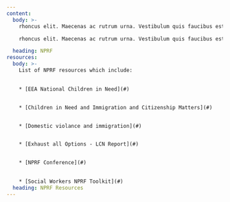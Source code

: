```yaml
---
content:
  body: >-
    rhoncus elit. Maecenas ac rutrum urna. Vestibulum quis faucibus est. Pellentesque habitant morbi tristique senectus et netus et malesuada fames ac turpis egestas. Donec eleifend sed dui ac sodales. Morbi non porta nisi. Suspendisse ultricies est nec nulla elementum, ut luctus lectus suscipit. 

    rhoncus elit. Maecenas ac rutrum urna. Vestibulum quis faucibus est. Pellentesque habitant morbi tristique senectus et netus et malesuada fames ac turpis egestas. Donec eleifend sed dui ac sodales. Morbi non porta nisi. Suspendisse ultricies est nec nulla elementum, ut luctus lectus suscipit. 

  heading: NPRF
resources:
  body: >-
    List of NPRF resources which include:
    

    * [EEA National Children in Need](#)


    * [Children in Need and Immigration and Citizenship Matters](#)


    * [Domestic violance and immigration](#)


    * [Exhaust all Options - LCN Report](#)


    * [NPRF Conference](#)
    

    * [Social Workers NPRF Toolkit](#)
  heading: NPRF Resources
---
```

